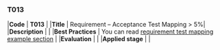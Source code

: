 ### T013

|**Code**           | **T013** |
|**Title**          | Requirement – Acceptance Test Mapping > 5%|
|**Description**    | |
|**Best Practices** | You can read [requirement test mapping example section](docs/requirement-test-mapping) |
|**Evaluation**     | |
|**Applied stage**  | |
